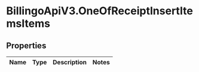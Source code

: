# BillingoApiV3.OneOfReceiptInsertItemsItems

## Properties
Name | Type | Description | Notes
------------ | ------------- | ------------- | -------------

